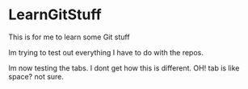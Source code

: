 # LearnGitStuff
This is for me to learn some Git stuff

Im trying to test out everything I have to do with the repos.

Im now testing the tabs. I dont get how this is	different. OH!	tab is like space?	not sure. 
